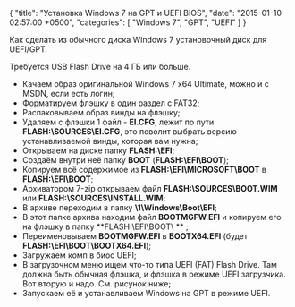 {
  "title": "Установка Windows 7 на GPT и UEFI BIOS",
  "date": "2015-01-10 02:57:00 +0500",
  "categories": [ "Windows 7", "GPT", "UEFI" ]
}

Как сделать из обычного диска Windows 7 установочный диск для UEFI/GPT.
<!-- more -->

Требуется USB Flash Drive на 4 ГБ или больше.

  * Качаем образ оригинальной Windows 7 x64 Ultimate, можно и с MSDN, если есть логин;
  * Форматируем флэшку в один раздел с FAT32;
  * Распаковываем образ винды на флэшку;
  * Удаляем с флэшки 1 файл - **EI.CFG**, лежит по пути **FLASH:\SOURCES\EI.CFG**, это поволит выбрать версию устанавливаемой винды, которая вам нужна;
  * Открываем на диске папку **FLASH:\EFI**;
  * Создаём внутри неё папку **BOOT** (**FLASH:\EFI\BOOT**);
  * Копируем всё содержимое из **FLASH:\EFI\MICROSOFT\BOOT** в **FLASH:\EFI\BOOT**;
  * Архиватором 7-zip открываем файл **FLASH:\SOURCES\BOOT.WIM** или **FLASH:\SOURCES\INSTALL.WIM**;
  * В архиве переходим в папку **\1\Windows\Boot\EFI**;
  * В этот папке архива находим файл **BOOTMGFW.EFI** и копируем его на флэшку в папку **FLASH:\EFI\BOOT\\ ** ;
  * Переименовываем **BOOTMGFW.EFI** в **BOOTX64.EFI** (будет **FLASH:\EFI\BOOT\BOOTX64.EFI**);
  * Загружаем комп в биос UEFI;
  * В загрузочном меню ищем что-то типа UEFI (FAT) Flash Drive. Там должна быть обычная флэшка, и флэшка в режиме UEFI загрузчика. Вот вторую и надо. См. рисунок ниже;
  * Запускаем её и устанавливаем Windows на GPT в режиме UEFI.